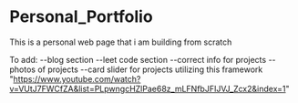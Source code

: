 # Personal_Portfolio
This is a personal web page that i am building from scratch

To add:
  --blog section
  --leet code section
  --correct info for projects
  --photos of projects
  --card slider for projects utilizing this framework "https://www.youtube.com/watch?v=VUtJ7FWCfZA&list=PLpwngcHZlPae68z_mLFNfbJFIJVJ_Zcx2&index=1"
